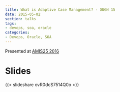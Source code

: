 ```yaml
---
title: What is Adaptive Case Management? - OUGN 15
date: 2015-05-02
section: talks
tags:
- devops, soa, oracle
categories:
- Devops, Oracle, SOA
---
```


Presented at [AMIS25 2016](http://www.amis.nl/en/events-eng/jubileumconferentie/)

<!--more-->

# Slides

{{< slideshare ovR0dcS7514Q0o >}}
